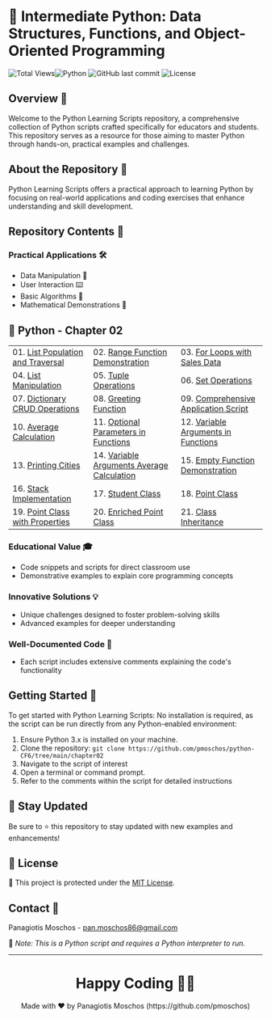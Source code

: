 # 🐍 Intermediate Python: Data Structures, Functions, and Object-Oriented Programming

![Total Views](https://views.whatilearened.today/views/github/pmoschos/python-CF6.svg)![Python](https://img.shields.io/badge/language-Python-blue.svg) ![GitHub last commit](https://img.shields.io/github/last-commit/pmoschos/python-CF6) ![License](https://img.shields.io/badge/license-MIT-green.svg)

## Overview 🌟
Welcome to the Python Learning Scripts repository, a comprehensive collection of Python scripts crafted specifically for educators and students. This repository serves as a resource for those aiming to master Python through hands-on, practical examples and challenges.

## About the Repository 📖
Python Learning Scripts offers a practical approach to learning Python by focusing on real-world applications and coding exercises that enhance understanding and skill development.

## Repository Contents 📂
### Practical Applications 🛠️
- Data Manipulation 🔢
- User Interaction ⌨️
- Basic Algorithms 🔄
- Mathematical Demonstrations 📏

## 🐍 Python - Chapter 02

<table>
  <tr>
    <td>01. <a href="" title="Demonstrates how to create and traverse lists in Python, an essential skill for managing collections of data.">List Population and Traversal</a></td>
    <td>02. <a href="" title="Shows how to use the range() function for generating sequences of numbers, a fundamental tool in loop control structures.">Range Function Demonstration</a></td>
    <td>03. <a href="" title="Illustrates the use of for-loops for iterating over sequences, including examples with sales data.">For Loops with Sales Data</a></td>
  </tr>
  <tr>
    <td>04. <a href="" title="Covers various list operations such as adding, removing, and modifying elements, crucial for effective data handling.">List Manipulation</a></td>
    <td>05. <a href="" title="Introduces tuple operations and explains their immutability, useful for understanding data structures that should not change.">Tuple Operations</a></td>
    <td>06. <a href="" title="Focuses on set operations, highlighting the uniqueness of elements and common use cases such as membership testing.">Set Operations</a></td>
  </tr>
  <tr>
    <td>07. <a href="" title="Explores CRUD (Create, Read, Update, Delete) operations on dictionaries, a key-value store crucial for efficient data retrieval.">Dictionary CRUD Operations</a></td>
    <td>08. <a href="" title="Demonstrates how to define and use functions in Python, using a greeting example to illustrate basic function concepts.">Greeting Function</a></td>
    <td>09. <a href="" title="A comprehensive example combining multiple concepts into a single application script.">Comprehensive Application Script</a></td>
  </tr>
  <tr>
    <td>10. <a href="" title="Calculates averages from a list of numbers, demonstrating statistical operations in Python.">Average Calculation</a></td>
    <td>11. <a href="" title="Introduces optional parameters in function definitions, enhancing flexibility and usability of functions.">Optional Parameters in Functions</a></td>
    <td>12. <a href="" title="Explains the use of *args and **kwargs in functions to handle variable numbers of arguments.">Variable Arguments in Functions</a></td>
  </tr>
  <tr>
    <td>13. <a href="" title="Prints a list of cities using loops and conditionals, demonstrating control flow and output formatting.">Printing Cities</a></td>
    <td>14. <a href="" title="Uses variable arguments to calculate the average, showcasing flexibility in function definitions.">Variable Arguments Average Calculation</a></td>
    <td>15. <a href="" title="A simple demonstration of an empty function to illustrate function structure and placeholder use.">Empty Function Demonstration</a></td>
  </tr>
  <tr>
    <td>16. <a href="" title="Implements a basic stack data structure using a list, demonstrating LIFO (Last In, First Out) principles.">Stack Implementation</a></td>
    <td>17. <a href="" title="Introduces object-oriented programming by defining a Student class, encapsulating attributes and methods.">Student Class</a></td>
    <td>18. <a href="" title="Defines a Point class to represent coordinates in a 2D space, illustrating basic class creation and usage.">Point Class</a></td>
  </tr>
  <tr>
    <td>19. <a href="" title="Enhances the Point class with properties to manage attribute access, showing advanced class features.">Point Class with Properties</a></td>
    <td>20. <a href="" title="Further enriches the Point class with additional methods and attributes, providing a comprehensive example of class development.">Enriched Point Class</a></td>
    <td>21. <a href="" title="Demonstrates inheritance in Python by creating a subclass that extends the functionality of a base class.">Class Inheritance</a></td>
  </tr>
</table>

### Educational Value 🎓
- Code snippets and scripts for direct classroom use
- Demonstrative examples to explain core programming concepts

### Innovative Solutions 💡
- Unique challenges designed to foster problem-solving skills
- Advanced examples for deeper understanding

### Well-Documented Code 📄
- Each script includes extensive comments explaining the code's functionality

## Getting Started 🚀
To get started with Python Learning Scripts:
No installation is required, as the script can be run directly from any Python-enabled environment:
1. Ensure Python 3.x is installed on your machine.
2. Clone the repository: `git clone https://github.com/pmoschos/python-CF6/tree/main/chapter02`
3. Navigate to the script of interest
4. Open a terminal or command prompt.
5. Refer to the comments within the script for detailed instructions

## 📢 Stay Updated

Be sure to ⭐ this repository to stay updated with new examples and enhancements!

## 📄 License
🔐 This project is protected under the [MIT License](https://mit-license.org/).


## Contact 📧
Panagiotis Moschos - pan.moschos86@gmail.com

🔗 *Note: This is a Python script and requires a Python interpreter to run.*

---
<h1 align=center>Happy Coding 👨‍💻 </h1>

<p align="center">
  Made with ❤️ by Panagiotis Moschos (https://github.com/pmoschos)
</p>
